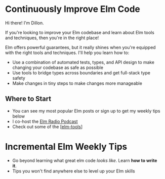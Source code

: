 # Continuously Improve Elm Code

Hi there! I'm Dillon.

If you're looking to improve your Elm codebase and learn about Elm tools and techniques, then you're in the right place!

Elm offers powerful guarantees, but it really shines when you're equipped with the right tools and techniques. I'll help you learn how to:

- Use a combination of automated tests, types, and API design to make changing your codebase as safe as possible
- Use tools to bridge types across boundaries and get full-stack type safety
- Make changes in tiny steps to make changes more manageable

## Where to Start

- You can see my most popular Elm posts or sign up to get my weekly tips below
- I co-host the [Elm Radio Podcast](https://elm-radio.com)
- Check out some of the [[elm-tools]]

<!-- ## Support My Work

I offer some paid products, courses, and consulting services.

- Master Elm tools and skills with [my Elm courses](/courses)
- I offer one-on-one coaching hours for teams looking to improve their Elm codebase
- https://elm-ts-interop.com/
 -->

<signup buttontext="Send me Elm tips!" formid="906002494">

# Incremental Elm Weekly Tips

- Go beyond learning what great elm code _looks like_. Learn **how to write it**.
- Tips you won't find anywhere else to level up your Elm skills

</signup>

[//begin]: # "Autogenerated link references for markdown compatibility"
[elm-tools]: elm-tools "Elm Tools That I Maintain"
[//end]: # "Autogenerated link references"
